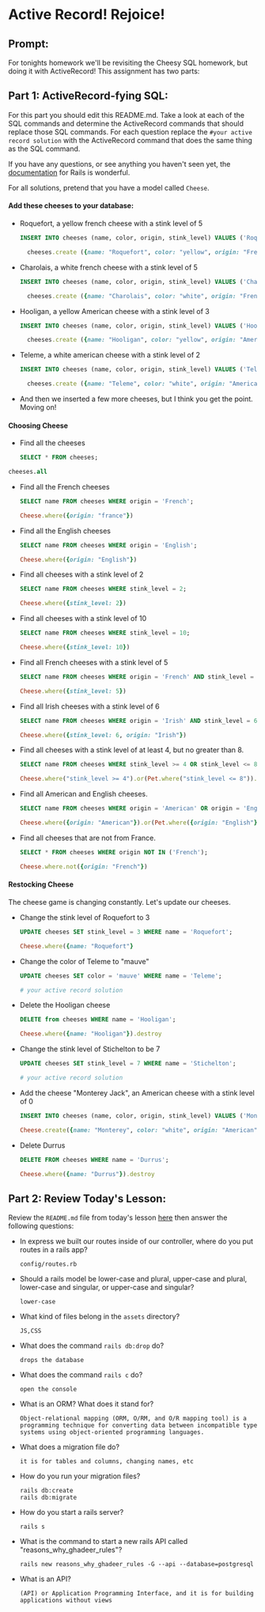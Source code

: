 # Active Record!  Rejoice!

## Prompt:
For tonights homework we'll be revisiting the Cheesy SQL homework, but doing it with ActiveRecord!  This assignment has two parts:

## Part 1: ActiveRecord-fying SQL:

For this part you should edit this README.md. Take a look at each of the SQL commands and determine the ActiveRecord commands that should replace those SQL commands.  For each question replace the `#your active record solution` with the ActiveRecord command that does the same thing as the SQL command.

If you have any questions, or see anything you haven't seen yet, the [documentation](https://guides.rubyonrails.org/active_record_basics.html) for Rails is wonderful.

For all solutions, pretend that you have a model called `Cheese`.

#### Add these cheeses to your database:

- Roquefort, a yellow french cheese with a stink level of 5
  ```sql
  INSERT INTO cheeses (name, color, origin, stink_level) VALUES ('Roquefort', 'yellow', 'French', 5);
  ```

  ```ruby
    cheeses.create ({name: "Roquefort", color: "yellow", origin: "French", stink_level: "5"})
  ```

- Charolais, a white french cheese with a stink level of 5
  ```sql
  INSERT INTO cheeses (name, color, origin, stink_level) VALUES ('Charolais', 'white', 'French', 5);
  ```

  ```ruby
    cheeses.create ({name: "Charolais", color: "white", origin: "French", stink_level: "5"})
  ```

- Hooligan, a yellow American cheese with a stink level of 3
  ```sql
  INSERT INTO cheeses (name, color, origin, stink_level) VALUES ('Hooligan', 'yellow', 'American', 3);
  ```

  ```ruby
    cheeses.create ({name: "Hooligan", color: "yellow", origin: "American", stink_level: "3"})
  ```
- Teleme, a white american cheese with a stink level of 2
  ```sql
  INSERT INTO cheeses (name, color, origin, stink_level) VALUES ('Teleme', 'white', 'American', 2);
  ```

  ```ruby
    cheeses.create ({name: "Teleme", color: "white", origin: "American", stink_level: "2"})
  ```
- And then we inserted a few more cheeses, but I think you get the point.  Moving on!

#### Choosing Cheese


- Find all the cheeses
  
  ```sql
  SELECT * FROM cheeses;
  ```
```sql
cheeses.all
```

- Find all the French cheeses
    
  ```sql
  SELECT name FROM cheeses WHERE origin = 'French';
  ```

  
  ```ruby
  Cheese.where({origin: "france"})
  ```
- Find all the English cheeses
    
  ```sql
  SELECT name FROM cheeses WHERE origin = 'English';
  ```

  ```ruby
  Cheese.where({origin: "English"})
  ```
- Find all cheeses with a stink level of 2
    
  ```sql
  SELECT name FROM cheeses WHERE stink_level = 2;
  ```

  ```ruby
  Cheese.where({stink_level: 2})
  ```
- Find all cheeses with a stink level of 10
    
  ```sql
  SELECT name FROM cheeses WHERE stink_level = 10;
  ```

  ```ruby
  Cheese.where({stink_level: 10})
  ```
- Find all French cheeses with a stink level of 5
    
  ```sql
  SELECT name FROM cheeses WHERE origin = 'French' AND stink_level = 5;
  ```

  ```ruby
  Cheese.where({stink_level: 5})
  ```
- Find all Irish cheeses with a stink level of 6
    
  ```sql
  SELECT name FROM cheeses WHERE origin = 'Irish' AND stink_level = 6;
  ```

  ```ruby
  Cheese.where({stink_level: 6, origin: "Irish"})
  ```
- Find all cheeses with a stink level of at least 4, but no greater than 8.
    
  ```sql
  SELECT name FROM cheeses WHERE stink_level >= 4 OR stink_level <= 8;
  ```

  ```ruby
  Cheese.where("stink_level >= 4").or(Pet.where("stink_level <= 8")).pluck(:name)
  ```
- Find all American and English cheeses.
    
  ```sql
  SELECT name FROM cheeses WHERE origin = 'American' OR origin = 'English';
  ```

  ```ruby
  Cheese.where({origin: "American"}).or(Pet.where({origin: "English"})).pluck(:name)
  ```
- Find all cheeses that are not from France.
    
  ```sql
  SELECT * FROM cheeses WHERE origin NOT IN ('French');
  ```

  ```ruby
  Cheese.where.not({origin: "French"})
  ```


#### Restocking Cheese

The cheese game is changing constantly. Let's update our cheeses.

- Change the stink level of Roquefort to 3
    
  ```sql
  UPDATE cheeses SET stink_level = 3 WHERE name = 'Roquefort';
  ```

  ```ruby
  Cheese.where({name: "Roquefort"} 
  
  ```
- Change the color of Teleme to "mauve"
    
  ```sql
  UPDATE cheeses SET color = 'mauve' WHERE name = 'Teleme';
  ```

  ```ruby
  # your active record solution
  ```
- Delete the Hooligan cheese
    
  ```sql
  DELETE from cheeses WHERE name = 'Hooligan';
  ```

  ```ruby
  Cheese.where({name: "Hooligan"}).destroy
  ```
- Change the stink level of Stichelton to be 7
    
  ```sql
  UPDATE cheeses SET stink_level = 7 WHERE name = 'Stichelton';
  ```

  ```ruby
  # your active record solution
  ```
- Add the cheese "Monterey Jack", an American cheese with a stink level of 0
    
  ```sql
  INSERT INTO cheeses (name, color, origin, stink_level) VALUES ('Monterey Jack', 'white', 'American', 0);
  ```

  ```ruby
  Cheese.create({name: "Monterey", color: "white", origin: "American", stink_level: 0})
  ```
- Delete Durrus
    
  ```sql
  DELETE FROM cheeses WHERE name = 'Durrus';
  ```

  ```ruby
  Cheese.where({name: "Durrus"}).destroy
  ```

## Part 2: Review Today's Lesson:
Review the `README.md` file from today's lesson [here](https://github.com/WDI-HoneyBadger/w10d03-intro-to-rails) then answer the following questions:

- In express we built our routes inside of our controller, where do you put routes in a rails app?
  ```
  config/routes.rb 

  ```
- Should a rails model be lower-case and plural, upper-case and plural, lower-case and singular, or upper-case and singular?
  ```
  lower-case
  ```
- What kind of files belong in the `assets` directory?
  ```
  JS,CSS
  ```
- What does the command `rails db:drop` do?
  ```
  drops the database
  ```
- What does the command `rails c` do?
  ```
  open the console 
  ```
- What is an ORM?  What does it stand for?
  ```
  Object-relational mapping (ORM, O/RM, and O/R mapping tool) is a programming technique for converting data between incompatible type systems using object-oriented programming languages.
  ```
- What does a migration file do?
  ```
  it is for tables and columns, changing names, etc
  ```
- How do you run your migration files?
  ```
  rails db:create
  rails db:migrate
  ```
- How do you start a rails server?
  ```
  rails s
  ```
- What is the command to start a new rails API called "reasons_why_ghadeer_rules"?
  ```
  rails new reasons_why_ghadeer_rules -G --api --database=postgresql
  ```
- What is an API?
  ```
  (API) or Application Programming Interface, and it is for building applications without views 
  ```
